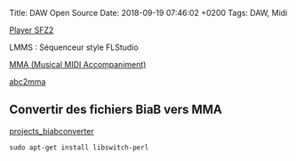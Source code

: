 Title:  DAW Open Source
Date:   2018-09-19 07:46:02 +0200
Tags: DAW, Midi


[Player SFZ2](http://www.dskmusic.com/dsk-sf2-v2/)

LMMS : Séquenceur style FLStudio

[MMA  (Musical MIDI Accompaniment)](https://www.mellowood.ca/mma/index.html)

[abc2mma](https://welltemperedstudio.wordpress.com/code/abc2mma/)

## Convertir des fichiers BiaB vers MMA

[projects_biabconverter](http://www.brenzi.ch/builder.php?content=projects_biabconverter)

	sudo apt-get install libswitch-perl
